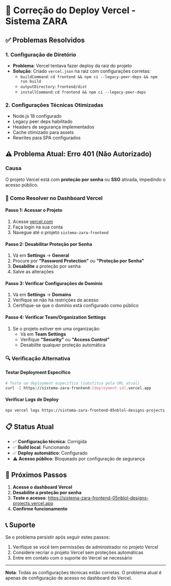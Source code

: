 # 🚀 Correção do Deploy Vercel - Sistema ZARA

## ✅ Problemas Resolvidos

### 1. Configuração de Diretório
- **Problema**: Vercel tentava fazer deploy da raiz do projeto
- **Solução**: Criado `vercel.json` na raiz com configurações corretas:
  - `buildCommand`: `cd frontend && npm ci --legacy-peer-deps && npm run build`
  - `outputDirectory`: `frontend/dist`
  - `installCommand`: `cd frontend && npm ci --legacy-peer-deps`

### 2. Configurações Técnicas Otimizadas
- Node.js 18 configurado
- Legacy peer deps habilitado
- Headers de segurança implementados
- Cache otimizado para assets
- Rewrites para SPA configurados

## ⚠️ Problema Atual: Erro 401 (Não Autorizado)

### Causa
O projeto Vercel está com **proteção por senha** ou **SSO** ativada, impedindo o acesso público.

### 🔧 Como Resolver no Dashboard Vercel

#### Passo 1: Acessar o Projeto
1. Acesse [vercel.com](https://vercel.com)
2. Faça login na sua conta
3. Navegue até o projeto `sistema-zara-frontend`

#### Passo 2: Desabilitar Proteção por Senha
1. Vá em **Settings** → **General**
2. Procure por **"Password Protection"** ou **"Proteção por Senha"**
3. **Desabilite** a proteção por senha
4. Salve as alterações

#### Passo 3: Verificar Configurações de Domínio
1. Vá em **Settings** → **Domains**
2. Verifique se não há restrições de acesso
3. Certifique-se que o domínio está configurado como público

#### Passo 4: Verificar Team/Organization Settings
1. Se o projeto estiver em uma organização:
   - Vá em **Team Settings**
   - Verifique **"Security"** ou **"Access Control"**
   - Desabilite qualquer proteção automática

### 🔍 Verificação Alternativa

#### Testar Deployment Específico
```bash
# Teste um deployment específico (substitua pela URL atual)
curl -I https://sistema-zara-frontend-[deployment-id].vercel.app
```

#### Verificar Logs de Deploy
```bash
npx vercel logs https://sistema-zara-frontend-05nblol-designs-projects.vercel.app
```

## 📋 Status Atual

- ✅ **Configuração técnica**: Corrigida
- ✅ **Build local**: Funcionando
- ✅ **Deploy automático**: Configurado
- ⚠️ **Acesso público**: Bloqueado por configuração de segurança

## 🎯 Próximos Passos

1. **Acesse o dashboard Vercel**
2. **Desabilite a proteção por senha**
3. **Teste o acesso**: https://sistema-zara-frontend-05nblol-designs-projects.vercel.app
4. **Confirme funcionamento**

## 📞 Suporte

Se o problema persistir após seguir estes passos:
1. Verifique se você tem permissões de administrador no projeto Vercel
2. Considere recriar o projeto Vercel sem proteções automáticas
3. Entre em contato com o suporte do Vercel se necessário

---

**Nota**: Todas as configurações técnicas estão corretas. O problema atual é apenas de configuração de acesso no dashboard do Vercel.